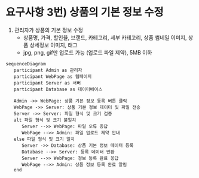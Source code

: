 # 요구사항 3번) 상품의 기본 정보 수정

1. 관리자가 상품의 기본 정보 수정
   - 상품명, 가격, 할인율, 브랜드, 카테고리, 세부 카테고리, 상품 썸네일 이미지, 상품 상세정보 이미지, 태그
   - jpg, png, gif만 업로드 가능 (업로드 파일 제약), 5MB 이하

```mermaid
sequenceDiagram
   participant Admin as 관리자
   participant WebPage as 웹페이지
   participant Server as 서버
   participant Database as 데이터베이스

   Admin ->> WebPage: 상품 기본 정보 등록 버튼 클릭
   WebPage ->> Server: 상품 기본 정보 데이터 및 파일 전송
   Server ->> Server: 파일 형식 및 크기 검증
   alt 파일 형식 및 크기 불일치
      Server -->> WebPage: 파일 오류 응답
      WebPage -->> Admin: 파일 업로드 제약 안내
   else 파일 형식 및 크기 일치
      Server ->> Database: 상품 기본 정보 데이터 등록
      Database -->> Server: 등록 데이터 반환
      Server -->> WebPage: 정보 등록 완료 응답
      WebPage -->> Admin: 상품 정보 등록 완료 알림
   end
```
